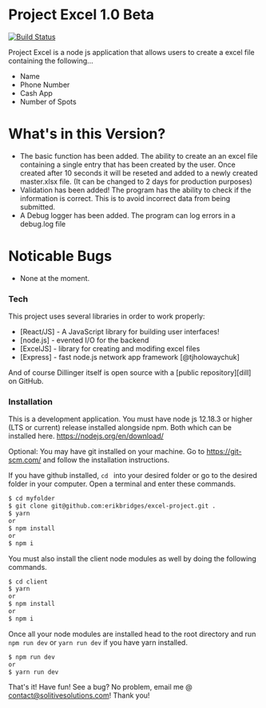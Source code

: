 # Project Excel 1.0 Beta

[![Build Status](https://github.com/erikbridges/excel-project)](https://github.com/erikbridgesr)

Project Excel is a node js application that allows users to create a excel file containing the following...

- Name
- Phone Number
- Cash App
- Number of Spots

# What's in this Version?

- The basic function has been added. The ability to create an an excel file containing a single entry that has been created by the user. Once created after 10 seconds it will be reseted and added to a newly created master.xlsx file. (It can be changed to 2 days for production purposes)
- Validation has been added! The program has the ability to check if the information is correct. This is to avoid incorrect data from being submitted.
- A Debug logger has been added. The program can log errors in a debug.log file

# Noticable Bugs

- None at the moment.

### Tech

This project uses several libraries in order to work properly:

- [React/JS] - A JavaScript library for building user interfaces!
- [node.js] - evented I/O for the backend
- [ExcelJS] - library for creating and modifing excel files
- [Express] - fast node.js network app framework [@tjholowaychuk]

And of course Dillinger itself is open source with a [public repository][dill]
on GitHub.

### Installation

This is a development application. You must have node js 12.18.3 or higher (LTS or current) release installed alongside npm. Both which can be installed here.
https://nodejs.org/en/download/

Optional: You may have git installed on your machine. Go to
https://git-scm.com/
and follow the installation instructions.

If you have github installed, `cd ` into your desired folder or go to the desired folder in your computer. Open a terminal and enter these commands.

```sh
$ cd myfolder
$ git clone git@github.com:erikbridges/excel-project.git .
$ yarn
or
$ npm install
or
$ npm i
```

You must also install the client node modules as well by doing the following commands.

```sh
$ cd client
$ yarn
or
$ npm install
or
$ npm i
```

Once all your node modules are installed head to the root directory and run `npm run dev` or `yarn run dev` if you have yarn installed.

```sh
$ npm run dev
or
$ yarn run dev
```

That's it! Have fun! See a bug? No problem, email me @ contact@solitivesolutions.com! Thank you!
